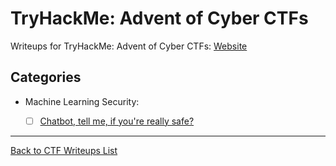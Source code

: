 # TryHackMe: Advent of Cyber CTFs

Writeups for TryHackMe: Advent of Cyber CTFs: [Website](<https://tryhackme.com/room/adventofcyber2023>)

## Categories


- Machine Learning Security:
  - [ ] [Chatbot, tell me, if you're really safe?](/advent-of-cyber/van-chatty/challenge.md)
 

---
<a href="/README.md" class="btn">Back to CTF Writeups List</a>
